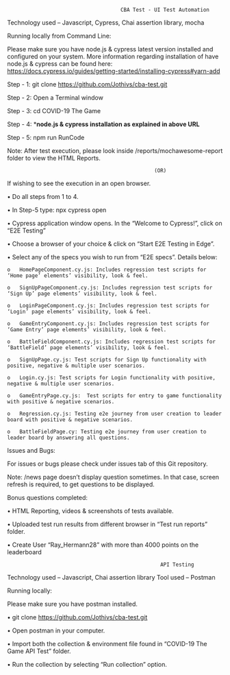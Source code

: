                                         CBA Test - UI Test Automation
                                                      
Technology used – Javascript, Cypress, Chai assertion library, mocha

Running locally from Command Line:

Please make sure you have node.js & cypress latest version installed and configured on your system. More information regarding installation of have node.js & cypress can be found here: https://docs.cypress.io/guides/getting-started/installing-cypress#yarn-add

Step - 1: git clone https://github.com/Jothivs/cba-test.git

Step - 2: Open a Terminal window

Step - 3: cd COVID-19 The Game

Step - 4: ***node.js & cypress installation as explained in above URL**

Step - 5: npm run RunCode

Note: After test execution, please look inside /reports/mochawesome-report folder to view the HTML Reports.

                                                    (OR)

If wishing to see the execution in an open browser. 

  •	Do all steps from 1 to 4.
	
  •	In Step-5 type: npx cypress open
	
  •	Cypress application window opens. In the “Welcome to Cypress!”, click on “E2E Testing”
	
  •	Choose a browser of your choice & click on “Start E2E Testing in Edge”.
	
  •	Select any of the specs you wish to run from “E2E specs”. Details below:
	
    o	HomePageComponent.cy.js: Includes regression test scripts for ‘Home page’ elements’ visibility, look & feel.
		
    o	SignUpPageComponent.cy.js: Includes regression test scripts for ‘Sign Up’ page elements’ visibility, look & feel.
		
    o	LoginPageComponent.cy.js: Includes regression test scripts for ‘Login’ page elements’ visibility, look & feel.
		
    o	GameEntryComponent.cy.js: Includes regression test scripts for ‘Game Entry’ page elements’ visibility, look & feel.
		
    o	BattleFieldComponent.cy.js: Includes regression test scripts for ‘BattleField’ page elements’ visibility, look & feel.
		
    o	SignUpPage.cy.js: Test scripts for Sign Up functionality with positive, negative & multiple user scenarios.
		
    o	Login.cy.js: Test scripts for Login functionality with positive, negative & multiple user scenarios.
		
    o	GameEntryPage.cy.js:  Test scripts for entry to game functionality with positive & negative scenarios. 
		
    o	Regression.cy.js: Testing e2e journey from user creation to leader board with positive & negative scenarios.
		
    o	BattleFieldPage.cy: Testing e2e journey from user creation to leader board by answering all questions.
		    
Issues and Bugs:

For issues or bugs please check under issues tab of this Git repository.

Note: /news page doesn’t display question sometimes. In that case, screen refresh is required, to get questions to be displayed.

Bonus questions completed:

•	HTML Reporting, videos & screenshots of tests available.

•	Uploaded test run results from different browser in “Test run reports” folder.

•	Create User “Ray_Hermann28” with more than 4000 points on the leaderboard

                                                      API Testing
                                                                    
Technology used – Javascript, Chai assertion library
Tool used – Postman

Running locally:

Please make sure you have postman installed.

•	git clone https://github.com/Jothivs/cba-test.git

•	Open postman in your computer. 

•	Import both the collection & environment file found in “COVID-19 The Game API Test” folder.

•	Run the collection by selecting “Run collection” option.

